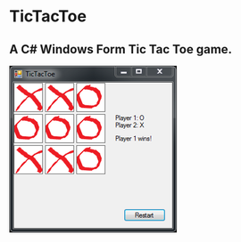 <h1>TicTacToe</h1>
<h2>A C# Windows Form Tic Tac Toe game.</h2>
<img src="https://github.com/pda87/TicTacToe/blob/master/images/TicTacToe.PNG">
